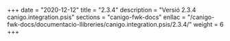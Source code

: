 +++
date        = "2020-12-12"
title       = "2.3.4"
description = "Versió 2.3.4 canigo.integration.psis"
sections    = "canigo-fwk-docs"
enllac		= "/canigo-fwk-docs/documentacio-llibreries/canigo.integration.psis/2.3.4/"
weight		= 6
+++
